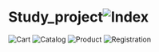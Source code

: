# Study_project![Index](https://user-images.githubusercontent.com/105670312/226999554-64276b5f-6f35-41bf-8d6d-641208b745c7.png)
![Cart](https://user-images.githubusercontent.com/105670312/226999588-59ce4a72-8a26-4ebe-82c2-2ce28e9414da.png)
![Catalog](https://user-images.githubusercontent.com/105670312/226999615-06772f60-4cfd-4c2b-993d-ab3f766d4b8f.png)
![Product](https://user-images.githubusercontent.com/105670312/226999652-73428a2e-03f4-479d-85f1-20817273bd87.png)
![Registration](https://user-images.githubusercontent.com/105670312/226999666-24d0cd9a-6b00-41bb-bff6-e28e36a59df5.png)
